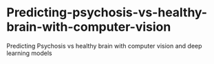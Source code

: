 # Predicting-psychosis-vs-healthy-brain-with-computer-vision
Predicting Psychosis vs healthy brain with computer vision and deep learning models
